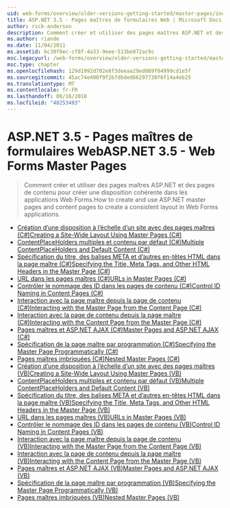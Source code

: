 ```yaml
---
uid: web-forms/overview/older-versions-getting-started/master-pages/index
title: ASP.NET 3.5 - Pages maîtres de formulaires Web | Microsoft Docs
author: rick-anderson
description: Comment créer et utiliser des pages maîtres ASP.NET et des pages de contenu pour créer une disposition cohérente dans les applications Web Forms.
ms.author: riande
ms.date: 11/04/2011
ms.assetid: bc30f0ec-cf8f-4a33-9eee-513be872ac9c
msc.legacyurl: /web-forms/overview/older-versions-getting-started/master-pages
msc.type: chapter
ms.openlocfilehash: 129d1992d702e8f3deeaa29ed089f04999cd1e5f
ms.sourcegitcommit: 45ac74e400f9f2b7dbded66297730f6f14a4eb25
ms.translationtype: MT
ms.contentlocale: fr-FR
ms.lasthandoff: 08/16/2018
ms.locfileid: "48253493"
---
```

<a name="aspnet-35---web-forms-master-pages"></a><span data-ttu-id="ef83a-103">ASP.NET 3.5 - Pages maîtres de formulaires Web</span><span class="sxs-lookup"><span data-stu-id="ef83a-103">ASP.NET 3.5 - Web Forms Master Pages</span></span>
====================
> <span data-ttu-id="ef83a-104">Comment créer et utiliser des pages maîtres ASP.NET et des pages de contenu pour créer une disposition cohérente dans les applications Web Forms.</span><span class="sxs-lookup"><span data-stu-id="ef83a-104">How to create and use ASP.NET master pages and content pages to create a consistent layout in Web Forms applications.</span></span>


- [<span data-ttu-id="ef83a-105">Création d’une disposition à l’échelle d’un site avec des pages maîtres (C#)</span><span class="sxs-lookup"><span data-stu-id="ef83a-105">Creating a Site-Wide Layout Using Master Pages (C#)</span></span>](creating-a-site-wide-layout-using-master-pages-cs.md)
- [<span data-ttu-id="ef83a-106">ContentPlaceHolders multiples et contenu par défaut (C#)</span><span class="sxs-lookup"><span data-stu-id="ef83a-106">Multiple ContentPlaceHolders and Default Content (C#)</span></span>](multiple-contentplaceholders-and-default-content-cs.md)
- [<span data-ttu-id="ef83a-107">Spécification du titre, des balises META et d’autres en-têtes HTML dans la page maître (C#)</span><span class="sxs-lookup"><span data-stu-id="ef83a-107">Specifying the Title, Meta Tags, and Other HTML Headers in the Master Page (C#)</span></span>](specifying-the-title-meta-tags-and-other-html-headers-in-the-master-page-cs.md)
- [<span data-ttu-id="ef83a-108">URL dans les pages maîtres (C#)</span><span class="sxs-lookup"><span data-stu-id="ef83a-108">URLs in Master Pages (C#)</span></span>](urls-in-master-pages-cs.md)
- [<span data-ttu-id="ef83a-109">Contrôler le nommage des ID dans les pages de contenu (C#)</span><span class="sxs-lookup"><span data-stu-id="ef83a-109">Control ID Naming in Content Pages (C#)</span></span>](control-id-naming-in-content-pages-cs.md)
- [<span data-ttu-id="ef83a-110">Interaction avec la page maître depuis la page de contenu (C#)</span><span class="sxs-lookup"><span data-stu-id="ef83a-110">Interacting with the Master Page from the Content Page (C#)</span></span>](interacting-with-the-master-page-from-the-content-page-cs.md)
- [<span data-ttu-id="ef83a-111">Interaction avec la page de contenu depuis la page maître (C#)</span><span class="sxs-lookup"><span data-stu-id="ef83a-111">Interacting with the Content Page from the Master Page (C#)</span></span>](interacting-with-the-content-page-from-the-master-page-cs.md)
- [<span data-ttu-id="ef83a-112">Pages maîtres et ASP.NET AJAX (C#)</span><span class="sxs-lookup"><span data-stu-id="ef83a-112">Master Pages and ASP.NET AJAX (C#)</span></span>](master-pages-and-asp-net-ajax-cs.md)
- [<span data-ttu-id="ef83a-113">Spécification de la page maître par programmation (C#)</span><span class="sxs-lookup"><span data-stu-id="ef83a-113">Specifying the Master Page Programmatically (C#)</span></span>](specifying-the-master-page-programmatically-cs.md)
- [<span data-ttu-id="ef83a-114">Pages maîtres imbriquées (C#)</span><span class="sxs-lookup"><span data-stu-id="ef83a-114">Nested Master Pages (C#)</span></span>](nested-master-pages-cs.md)
- [<span data-ttu-id="ef83a-115">Création d’une disposition à l’échelle d’un site avec des pages maîtres (VB)</span><span class="sxs-lookup"><span data-stu-id="ef83a-115">Creating a Site-Wide Layout Using Master Pages (VB)</span></span>](creating-a-site-wide-layout-using-master-pages-vb.md)
- [<span data-ttu-id="ef83a-116">ContentPlaceHolders multiples et contenu par défaut (VB)</span><span class="sxs-lookup"><span data-stu-id="ef83a-116">Multiple ContentPlaceHolders and Default Content (VB)</span></span>](multiple-contentplaceholders-and-default-content-vb.md)
- [<span data-ttu-id="ef83a-117">Spécification du titre, des balises META et d’autres en-têtes HTML dans la page maître (VB)</span><span class="sxs-lookup"><span data-stu-id="ef83a-117">Specifying the Title, Meta Tags, and Other HTML Headers in the Master Page (VB)</span></span>](specifying-the-title-meta-tags-and-other-html-headers-in-the-master-page-vb.md)
- [<span data-ttu-id="ef83a-118">URL dans les pages maîtres (VB)</span><span class="sxs-lookup"><span data-stu-id="ef83a-118">URLs in Master Pages (VB)</span></span>](urls-in-master-pages-vb.md)
- [<span data-ttu-id="ef83a-119">Contrôler le nommage des ID dans les pages de contenu (VB)</span><span class="sxs-lookup"><span data-stu-id="ef83a-119">Control ID Naming in Content Pages (VB)</span></span>](control-id-naming-in-content-pages-vb.md)
- [<span data-ttu-id="ef83a-120">Interaction avec la page maître depuis la page de contenu (VB)</span><span class="sxs-lookup"><span data-stu-id="ef83a-120">Interacting with the Master Page from the Content Page (VB)</span></span>](interacting-with-the-master-page-from-the-content-page-vb.md)
- [<span data-ttu-id="ef83a-121">Interaction avec la page de contenu depuis la page maître (VB)</span><span class="sxs-lookup"><span data-stu-id="ef83a-121">Interacting with the Content Page from the Master Page (VB)</span></span>](interacting-with-the-content-page-from-the-master-page-vb.md)
- [<span data-ttu-id="ef83a-122">Pages maîtres et ASP.NET AJAX (VB)</span><span class="sxs-lookup"><span data-stu-id="ef83a-122">Master Pages and ASP.NET AJAX (VB)</span></span>](master-pages-and-asp-net-ajax-vb.md)
- [<span data-ttu-id="ef83a-123">Spécification de la page maître par programmation (VB)</span><span class="sxs-lookup"><span data-stu-id="ef83a-123">Specifying the Master Page Programmatically (VB)</span></span>](specifying-the-master-page-programmatically-vb.md)
- [<span data-ttu-id="ef83a-124">Pages maîtres imbriquées (VB)</span><span class="sxs-lookup"><span data-stu-id="ef83a-124">Nested Master Pages (VB)</span></span>](nested-master-pages-vb.md)
